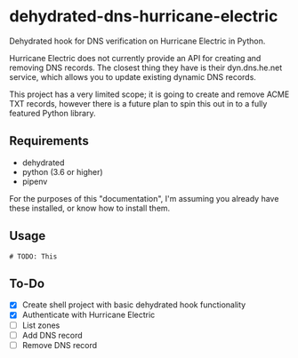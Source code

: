 # dehydrated-dns-hurricane-electric

Dehydrated hook for DNS verification on Hurricane Electric in Python.

Hurricane Electric does not currently provide an API for creating and removing DNS records. The closest thing they have is their dyn.dns.he.net service, which allows you to update existing dynamic DNS records.

This project has a very limited scope; it is going to create and remove ACME TXT records, however there is a future plan to spin this out in to a fully featured Python library.

## Requirements

- dehydrated
- python (3.6 or higher)
- pipenv

For the purposes of this "documentation", I'm assuming you already have these installed, or know how to install them.

## Usage

`# TODO: This`

## To-Do

- [x] Create shell project with basic dehydrated hook functionality
- [x] Authenticate with Hurricane Electric
- [ ] List zones
- [ ] Add DNS record
- [ ] Remove DNS record
